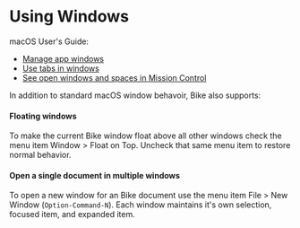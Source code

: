 # Using Windows

macOS User's Guide:

* [Manage app windows](https://support.apple.com/guide/mac-help/work-with-app-windows-mchlp2469/12.0/mac/12.0)
* [Use tabs in windows](https://support.apple.com/guide/mac-help/use-tabs-in-windows-mchla4695cce/12.0/mac/12.0)
* [See open windows and spaces in Mission Control](https://support.apple.com/guide/mac-help/open-windows-spaces-mission-control-mh35798/12.0/mac/12.0)

In addition to standard macOS window behavoir, Bike also supports:

#### Floating windows

To make the current Bike window float above all other windows check the menu item Window > Float on Top. Uncheck that same menu item to restore normal behavior.

#### Open a single document in multiple windows

To open a new window for an Bike document use the menu item File > New Window (`Option-Command-N`). Each window maintains it's own selection, focused item, and expanded item.
